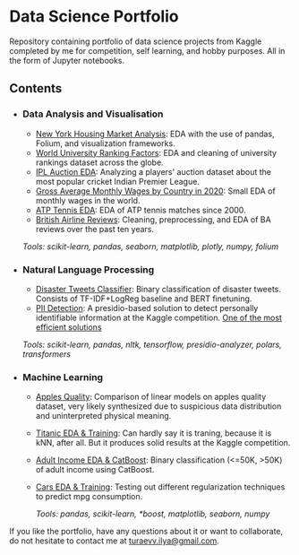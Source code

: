 # Data Science Portfolio
Repository containing portfolio of data science projects from Kaggle completed by me for competition, self learning, and hobby purposes. All in the form of Jupyter notebooks.

## Contents

- ### Data Analysis and Visualisation

	- [New York Housing Market Analysis](https://www.kaggle.com/code/ilya2raev/new-york-housing-market-analysis): EDA with the use of pandas, Folium, and visualization frameworks.
	- [World University Ranking Factors](https://www.kaggle.com/code/ilya2raev/university-rankings-eda): EDA and cleaning of university rankings dataset across the globe.
	- [IPL Auction EDA](https://www.kaggle.com/code/ilya2raev/ipl-auction-eda): Analyzing a players' auction dataset about the most popular cricket Indian Premier League.
	- [Gross Average Monthly Wages by Country in 2020](https://www.kaggle.com/code/ilya2raev/gross-average-monthly-wages-by-country-in-2020): Small EDA of monthly wages in the world.
	- [ATP Tennis EDA](https://www.kaggle.com/code/ilya2raev/atp-tennis):  EDA of ATP tennis matches since 2000.
	- [British Airline Reviews](https://www.kaggle.com/code/ilya2raev/british-airline-review-dataset):  Cleaning, preprocessing, and EDA of BA reviews over the past ten years.

	_Tools: scikit-learn, pandas, seaborn, matplotlib, plotly, numpy, folium_

- ### Natural Language Processing

	- [Disaster Tweets Classifier](https://www.kaggle.com/code/ilya2raev/nlp-with-disaster-tweets-tf-idf-bl-bert): Binary classification of disaster tweets. Consists of TF-IDF+LogReg baseline and BERT finetuning.
	- [PII Detection](https://www.kaggle.com/competitions/pii-detection-removal-from-educational-data): A presidio-based solution to detect personally identifiable information at the Kaggle competition. [One of the most efficient solutions](https://www.kaggle.com/code/ryanholbrook/pii-detection-efficiency-lb/notebook)

	_Tools: scikit-learn, pandas, nltk, tensorflow, presidio-analyzer, polars, transformers_

- ### Machine Learning
  
  - [Apples Quality](https://www.kaggle.com/code/ilya2raev/testing-out-linear-models-on-apples-quality): Comparison of linear models on apples quality dataset, very likely synthesized due to suspicious data distribution and uninterpreted physical meaning.
  - [Titanic EDA & Training](https://www.kaggle.com/code/ilya2raev/titanic-with-knn-top-7): Can hardly say it is traning, because it is kNN, after all. But it produces solid results at the Kaggle competition.
  - [Adult Income EDA & CatBoost](https://www.kaggle.com/code/ilya2raev/adult-income-eda-catboost): Binary classification (<=50K, >50K) of adult income using CatBoost.
  - [Cars EDA & Training](https://www.kaggle.com/code/ilya2raev/cars-eda-training): Testing out different regularization techniques to predict mpg consumption.
		
	_Tools: pandas, scikit-learn, *boost, matplotlib, seaborn, numpy_


If you like the portfolio, have any questions about it or want to collaborate, do not hesitate to contact me at turaevv.ilya@gmail.com.
